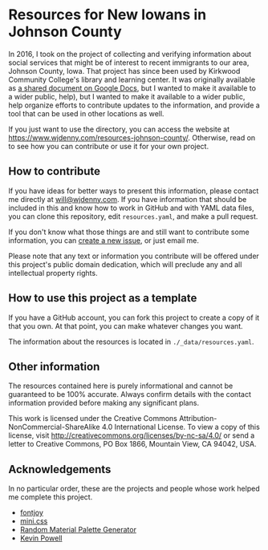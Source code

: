 # Resources for New Iowans in Johnson County

In 2016, I took on the project of collecting and verifying information about
social services that might be of interest to recent immigrants to our area,
Johnson County, Iowa. That project has since been used by Kirkwood Community College's
library and learning center. It was originally available as [a shared document on
Google Docs](https://docs.google.com/document/d/1EjUjH2K3kxGGxW24Bo98vRCNDxFYLBHk60y_asuiR3I/edit#heading=h.eg9f677utci3),
but I wanted to make it available to a wider public, help), but I wanted to make
it available to a wider public, help organize efforts to contribute updates to
the information, and provide a tool that can be used in other locations as well.

If you just want to use the directory, you can access the website at
https://www.wjdenny.com/resources-johnson-county/. Otherwise, read on to see how
you can contribute or use it for your own project.

## How to contribute
If you have ideas for better ways to present this information, please contact
me directly at <will@wjdenny.com>. If you have information that should be
included in this and know how to work in GitHub and with YAML data files, you
can clone this repository, edit `resources.yaml`, and make a pull request.

If you don't know what those things are and still want to contribute some
information, you can [create a new issue](https://github.com/wjdenny/resources-johnson-county/issues/new/choose),
or just email me.

Please note that any text or information you contribute will be offered under
this project's public domain dedication, which will preclude any and all
intellectual property rights.

## How to use this project as a template
If you have a GitHub account, you can fork this project to create a copy of it
that you own. At that point, you can make whatever changes you want.

The information about the resources is located in `./_data/resources.yaml`.

## Other information
The resources contained here is purely informational and cannot be guaranteed
to be 100% accurate. Always confirm details with the contact information
provided before making any significant plans.

This work is licensed under the Creative Commons
Attribution-NonCommercial-ShareAlike 4.0 International License. To view a copy
of this license, visit http://creativecommons.org/licenses/by-nc-sa/4.0/ or send
a letter to Creative Commons, PO Box 1866, Mountain View, CA 94042, USA.

## Acknowledgements
In no particular order, these are the projects and people whose work helped me
complete this project.

* [fontjoy](https://fontjoy.com/)
* [mini.css](https://minicss.org/)
* [Random Material Palette Generator](https://www.threebu.it/random-material-palette/)
* [Kevin Powell](https://www.youtube.com/watch?v=bn-DQCifeQQ)
